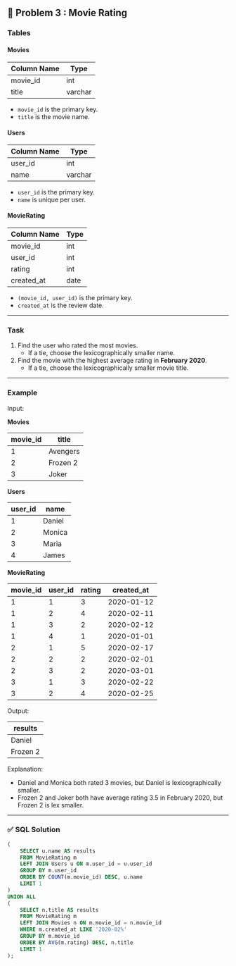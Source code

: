 ## 🎯 Problem 3 : Movie Rating

### Tables

#### Movies

| Column Name | Type    |
|-------------|---------|
| movie_id    | int     |
| title       | varchar |

- `movie_id` is the primary key.
- `title` is the movie name.

#### Users

| Column Name | Type    |
|-------------|---------|
| user_id     | int     |
| name        | varchar |

- `user_id` is the primary key.
- `name` is unique per user.

#### MovieRating

| Column Name | Type    |
|-------------|---------|
| movie_id    | int     |
| user_id     | int     |
| rating      | int     |
| created_at  | date    |

- `(movie_id, user_id)` is the primary key.
- `created_at` is the review date.

---

### Task

1. Find the user who rated the most movies.  
   - If a tie, choose the lexicographically smaller name.
2. Find the movie with the highest average rating in **February 2020**.  
   - If a tie, choose the lexicographically smaller movie title.

---

### Example

Input:

**Movies**

| movie_id | title    |
|----------|----------|
| 1        | Avengers |
| 2        | Frozen 2 |
| 3        | Joker    |

**Users**

| user_id | name    |
|---------|---------|
| 1       | Daniel  |
| 2       | Monica  |
| 3       | Maria   |
| 4       | James   |

**MovieRating**

| movie_id | user_id | rating | created_at  |
|----------|---------|--------|-------------|
| 1        | 1       | 3      | 2020-01-12  |
| 1        | 2       | 4      | 2020-02-11  |
| 1        | 3       | 2      | 2020-02-12  |
| 1        | 4       | 1      | 2020-01-01  |
| 2        | 1       | 5      | 2020-02-17  |
| 2        | 2       | 2      | 2020-02-01  |
| 2        | 3       | 2      | 2020-03-01  |
| 3        | 1       | 3      | 2020-02-22  |
| 3        | 2       | 4      | 2020-02-25  |

Output:

| results  |
|----------|
| Daniel   |
| Frozen 2 |

Explanation:  
- Daniel and Monica both rated 3 movies, but Daniel is lexicographically smaller.  
- Frozen 2 and Joker both have average rating 3.5 in February 2020, but Frozen 2 is lex smaller.

---

### ✅ SQL Solution

```sql
(
    SELECT u.name AS results
    FROM MovieRating m
    LEFT JOIN Users u ON m.user_id = u.user_id
    GROUP BY m.user_id
    ORDER BY COUNT(m.movie_id) DESC, u.name
    LIMIT 1
)
UNION ALL
(
    SELECT n.title AS results
    FROM MovieRating m
    LEFT JOIN Movies n ON m.movie_id = n.movie_id
    WHERE m.created_at LIKE '2020-02%'
    GROUP BY m.movie_id
    ORDER BY AVG(m.rating) DESC, n.title
    LIMIT 1
);
